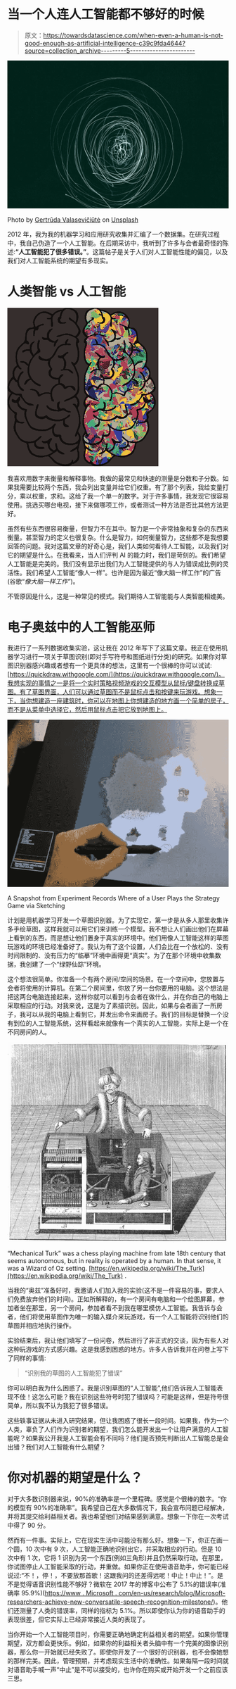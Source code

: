 # 当一个人连人工智能都不够好的时候

> 原文：<https://towardsdatascience.com/when-even-a-human-is-not-good-enough-as-artificial-intelligence-c39c9fda4644?source=collection_archive---------5----------------------->

![](img/7c878c3ce3c31ad539a7f54ac887f9e9.png)

Photo by [Gertrūda Valasevičiūtė](https://unsplash.com/photos/xMObPS6V_gY?utm_source=unsplash&utm_medium=referral&utm_content=creditCopyText) on [Unsplash](https://unsplash.com/?utm_source=unsplash&utm_medium=referral&utm_content=creditCopyText)

2012 年，我为我的机器学习和应用研究收集并汇编了一个数据集。在研究过程中，我自己伪造了一个人工智能。在后期采访中，我听到了许多与会者最奇怪的陈述:**“人工智能犯了很多错误。”**。这篇帖子是关于人们对人工智能性能的偏见，以及我们对人工智能系统的期望有多现实。

# **人类智能 vs 人工智能**

![](img/63f933c4ed92e6aec7f0436e2453ee5b.png)

我喜欢用数字来衡量和解释事物。我做的最常见和快速的测量是分数和子分数。如果我需要比较两个东西，我会列出变量并给它们权重。有了那个列表，我给变量打分，乘以权重，求和。这给了我一个单一的数字。对于许多事情，我发现它很容易使用。挑选买哪台电视，接下来做哪项工作，或者测试一种方法是否比其他方法更好。

虽然有些东西很容易衡量，但智力不在其中。智力是一个非常抽象和复杂的东西来衡量。甚至智力的定义也很复杂。什么是智力，如何衡量智力，这些都不是我想要回答的问题。我对这篇文章的好奇心是，我们人类如何看待人工智能，以及我们对它的期望是什么。在我看来，当人们评判 AI 的能力时，我们是苛刻的。我们希望人工智能是完美的。我们没有显示出我们为人工智能提供的与人为错误成比例的灵活性。我们希望人工智能“像人一样”。也许是因为最近“像大脑一样工作”的广告(谷歌“*像大脑一样工作”*)。

不管原因是什么，这是一种常见的模式。我们期待人工智能能与人类智能相媲美。

# 电子奥兹中的人工智能巫师

我进行了一系列数据收集实验，这让我在 2012 年写下了这篇文章。我正在使用机器学习进行一项关于草图识别(即对手写符号和图纸进行分类)的研究。如果你对草图识别器感兴趣或者想有一个更具体的想法，这里有一个很棒的你可以试试:[https://quickdraw.withgoogle.com/](https://quickdraw.withgoogle.com/)。我想实现的事情之一是将一个实时策略视频游戏的交互模型从鼠标/键盘转换成草图。有了草图界面，人们可以通过草图而不是鼠标点击和按键来玩游戏。想象一下，当你想建造一座建筑时，你可以在地图上你想建造的地方画一个简单的房子，而不是从菜单中选择它，然后用鼠标点击把它放到地图上。

![](img/31a86dc8526bbf038c3899f3fdff19e3.png)

A Snapshot from Experiment Records Where of a User Plays the Strategy Game via Sketching

计划是用机器学习开发一个草图识别器。为了实现它，第一步是从多人那里收集许多手绘草图，这样我就可以用它们来训练一个模型。我不想让人们画出他们在屏幕上看到的东西，而是想让他们置身于真实的环境中。他们用像人工智能这样的草图玩游戏的环境已经准备好了。我认为有了这个设置，人们会比在一个放松的、没有时间限制的、没有压力的“临摹”环境中画得更“真实”。为了在那个环境中收集数据，我创建了一个“绿野仙踪”环境。

这个想法很简单。你准备一个有两个房间/空间的场景。在一个空间中，您放置与会者将使用的计算机。在第二个房间里，你放了另一台你要用的电脑。这个想法是把这两台电脑连接起来，这样你就可以看到与会者在做什么，并在你自己的电脑上采取相应的行动。对我来说，这是为了素描识别。因此，如果与会者画了一所房子，我可以从我的电脑上看到它，并发出命令来画房子。我们的目标是替换一个没有到位的人工智能系统，这样看起来就像有一个真实的人工智能，实际上是一个在不同房间的人。

![](img/d81359aba156963393794af33b27e650.png)

“Mechanical Turk” was a chess playing machine from late 18th century that seems autonomous, but in reality is operated by a human. In that sense, it was a Wizard of Oz setting. [https://en.wikipedia.org/wiki/The_Turk](https://en.wikipedia.org/wiki/The_Turk) .

当我的“奥兹”准备好时，我邀请人们加入我的实验(这不是一件容易的事，要求人们免费放弃他们的时间)。正如所解释的，有一个房间有电脑和一个绘图屏幕，参加者坐在那里，另一个房间，参加者看不到我在哪里模仿人工智能。我告诉与会者，他们将使用草图作为唯一的输入媒介来玩游戏，有一个人工智能将识别他们的草图并相应地执行操作。

实验结束后，我让他们填写了一份问卷，然后进行了非正式的交谈，因为有些人对这种玩游戏的方式感兴趣。这是我感到困惑的地方。许多人告诉我并在问卷上写下了同样的事情:

> “识别我的草图的人工智能犯了错误”

你可以明白我为什么困惑了。我是识别草图的“人工智能”,他们告诉我人工智能表现不佳！这怎么可能？我在识别这些符号时犯了错误吗？可能是这样，但是符号很简单，所以我不认为我犯了很多错误。

这些轶事证据从未进入研究结果，但让我困惑了很长一段时间。如果我，作为一个人类，辜负了人们作为识别者的期望，我们怎么能开发出一个让用户满意的人工智能呢？如果我公开我是人工智能会有不同吗？他们是否预先判断出人工智能总是会出错？我们对人工智能有什么期望？

# 你对机器的期望是什么？

对于大多数识别器来说，90%的准确率是一个里程碑。感觉是个很棒的数字。“你的模型有 90%的准确率”。我希望自己在大多数情况下，我会宣布问题已经解决，并将其提交给利益相关者。我也希望他们对结果感到满意。想象一下你在一次考试中得了 90 分。

然而有一件事。实际上，它在现实生活中可能没有那么好。想象一下，你正在画一个圆，10 次中有 9 次，人工智能正确地识别出它，并采取相应的行动。但是 10 次中有 1 次，它将 1 识别为另一个东西(例如三角形)并且仍然采取行动。在那里，你试图停止人工智能采取的行动，并重做。如果你正在使用语音助手，你可能已经说过:“不！，停！，不要放那首歌！这跟我问的还差得远呢！中止！中止！”。是不是觉得语音识别性能不够好？微软在 2017 年的博客中公布了 5.1%的错误率(准确率 95.9%)([https://www . Microsoft . com/en-us/research/blog/Microsoft-researchers-achieve-new-conversatile-speech-recognition-milestone/](https://www.microsoft.com/en-us/research/blog/microsoft-researchers-achieve-new-conversational-speech-recognition-milestone/))。他们还测量了人类的错误率，同样的指标为 5.1%。所以即使你认为你的语音助手的表现很差，但它实际上已经非常接近人类的表现了。

当你开始一个人工智能项目时，你需要正确地确定利益相关者的期望。如果你管理期望，双方都会更快乐。例如，如果你的利益相关者头脑中有一个完美的图像识别器，那么你一开始就已经失败了。即使你开发了一个很好的识别器，也不会像她想的那样完美。因此，管理预期，并考虑现实生活中的准确性。如果每隔一段时间就对语音助手喊一声“中止”是不可以接受的，也许你在购买或开始开发一个之前应该三思。